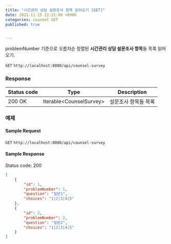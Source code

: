 ```yaml
---
title: "시간관리 상담 설문조사 항목 읽어오기 [GET]"
date: 2021-11-15 22:21:00 +0900
categories: counsel GET
published: true


---
```


problemNumber 기준으로 오름차순 정렬된 **시간관리 상담 설문조사 항목**들 목록 읽어오기.

`GET` `http://localhost:8080/api/counsel-survey`

### Response

| Status code | Type                     | Description          |
| ----------- | ------------------------ | -------------------- |
| 200 OK      | Iterable\<CounselSurvey> | 설문조사 항목들 목록 |



### 예제

#### Sample Request

`GET` `http://localhost:8080/api/counsel-survey`

#### Sample Response

Status code: 200

```json
[
    {
        "id": 1,
        "problemNumber": 1,
        "question": "질문1",
        "choices": "1|2|3|4|5"
    },
    {
        "id": 2,
        "problemNumber": 2,
        "question": "질문2",
        "choices": "1|2|3|4|5"
    }
]
```

